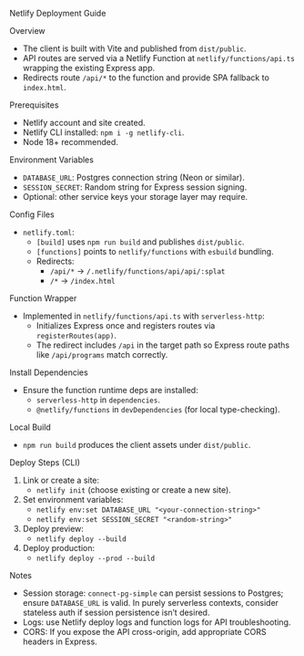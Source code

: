Netlify Deployment Guide

Overview
- The client is built with Vite and published from `dist/public`.
- API routes are served via a Netlify Function at `netlify/functions/api.ts` wrapping the existing Express app.
- Redirects route `/api/*` to the function and provide SPA fallback to `index.html`.

Prerequisites
- Netlify account and site created.
- Netlify CLI installed: `npm i -g netlify-cli`.
- Node 18+ recommended.

Environment Variables
- `DATABASE_URL`: Postgres connection string (Neon or similar).
- `SESSION_SECRET`: Random string for Express session signing.
- Optional: other service keys your storage layer may require.

Config Files
- `netlify.toml`:
  - `[build]` uses `npm run build` and publishes `dist/public`.
  - `[functions]` points to `netlify/functions` with `esbuild` bundling.
  - Redirects:
    - `/api/*` → `/.netlify/functions/api/api/:splat`
    - `/*` → `/index.html`

Function Wrapper
- Implemented in `netlify/functions/api.ts` with `serverless-http`:
  - Initializes Express once and registers routes via `registerRoutes(app)`.
  - The redirect includes `/api` in the target path so Express route paths like `/api/programs` match correctly.

Install Dependencies
- Ensure the function runtime deps are installed:
  - `serverless-http` in `dependencies`.
  - `@netlify/functions` in `devDependencies` (for local type-checking).

Local Build
- `npm run build` produces the client assets under `dist/public`.

Deploy Steps (CLI)
1) Link or create a site:
   - `netlify init` (choose existing or create a new site).
2) Set environment variables:
   - `netlify env:set DATABASE_URL "<your-connection-string>"`
   - `netlify env:set SESSION_SECRET "<random-string>"`
3) Deploy preview:
   - `netlify deploy --build`
4) Deploy production:
   - `netlify deploy --prod --build`

Notes
- Session storage: `connect-pg-simple` can persist sessions to Postgres; ensure `DATABASE_URL` is valid. In purely serverless contexts, consider stateless auth if session persistence isn’t desired.
- Logs: use Netlify deploy logs and function logs for API troubleshooting.
- CORS: If you expose the API cross-origin, add appropriate CORS headers in Express.